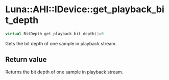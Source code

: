 # Luna::AHI::IDevice::get_playback_bit_depth

```c++
virtual BitDepth get_playback_bit_depth()=0
```

Gets the bit depth of one sample in playback stream. 



## Return value
Returns the bit depth of one sample in playback stream. 


